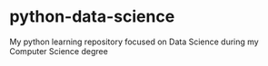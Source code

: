 # python-data-science
My python learning repository focused on Data Science during my Computer Science degree
